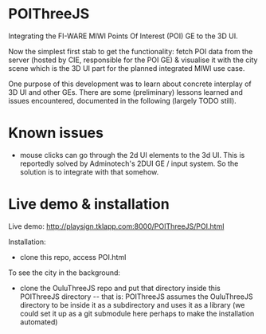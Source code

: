 POIThreeJS
==========

Integrating the FI-WARE MIWI Points Of Interest (POI) GE to the 3D UI.

Now the simplest first stab to get the functionality: fetch POI data from the server (hosted by CIE, responsible for the POI GE) & visualise it with the city scene which is the 3D UI part for the planned integrated MIWI use case.

One purpose of this development was to learn about concrete interplay of 3D UI and other GEs. There are some (preliminary) lessons learned and issues encountered, documented in the following (largely TODO still).

Known issues
===========

- mouse clicks can go through the 2d UI elements to the 3d UI. This is reportedly solved by Adminotech's 2DUI GE / input system. So the solution is to integrate with that somehow.

Live demo & installation
==================

Live demo: http://playsign.tklapp.com:8000/POIThreeJS/POI.html

Installation:

- clone this repo, access POI.html

To see the city in the background:

- clone the OuluThreeJS repo and put that directory inside this POIThreeJS directory -- that is: POIThreeJS assumes the OuluThreeJS directory to be inside it as a subdirectory and uses it as a library (we could set it up as a git submodule here perhaps to make the installation automated)
